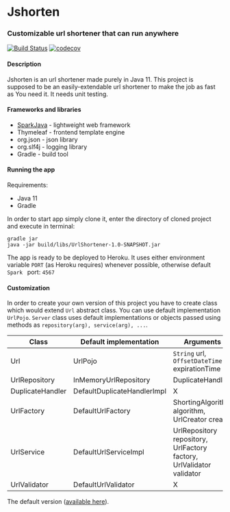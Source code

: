 # Jshorten #

### Customizable url shortener that can run anywhere ###

[![Build Status](https://travis-ci.org/Burdzi0/Jshorten.svg?branch=master)](https://travis-ci.org/Burdzi0/Jshorten)
[![codecov](https://codecov.io/gh/Burdzi0/Jshorten/branch/master/graph/badge.svg)](https://codecov.io/gh/Burdzi0/Jshorten)

#### Description ###

Jshorten is an url shortener made purely in Java 11.  This project is supposed to be an easily-extendable url shortener to make the job as fast as You need it.
It needs unit testing.

#### Frameworks and libraries ####

* [SparkJava](http://sparkjava.com/)  - lightweight web framework
* Thymeleaf - frontend template engine
* org.json - json library
* org.slf4j - logging library
* Gradle - build tool

#### Running the app ####

Requirements:

* Java 11
* Gradle

In order to start app simply clone it, enter the directory of cloned project and execute in terminal:

```shell
gradle jar
java -jar build/libs/UrlShortener-1.0-SNAPSHOT.jar 
```

The app is ready to be deployed to Heroku. It uses either environment variable `PORT` (as Heroku requires)  whenever possible, otherwise default `Spark ` port: `4567`

#### Customization 

In order to create your own version of this project you have to create class which would extend `Url` abstract class. You can use default implementation `UrlPojo`.
`Server` class uses default implementations or objects passed using methods as `repository(arg), service(arg), ...`.

| Class | Default implementation  | Arguments |
|-------|-------------------------|-----------|
| Url | UrlPojo |`String` url, `OffsetDateTime` expirationTime | 
| UrlRepository<T>  | InMemoryUrlRepository<T> | DuplicateHandler<T> |
| DuplicateHandler<T> | DefaultDuplicateHandlerImpl<T> | X |
| UrlFactory<T> | DefaultUrlFactory<T> | ShortingAlgorithm<T> algorithm, UrlCreator<T> creator |
| UrlService<T> | DefaultUrlServiceImpl | UrlRepository<T> repository, UrlFactory<T> factory, UrlValidator validator |
| UrlValidator | DefaultUrlValidator | X |


The default version ([available here](https://jshorten.herokuapp.com/)).
